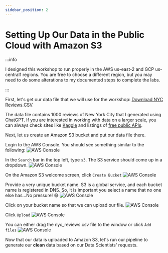 ```yaml
---
sidebar_position: 2
---
```


# Setting Up Our Data in the Public Cloud with Amazon S3

:::info

I designed this workshop to run properly in the AWS us-east-2 and GCP us-central1 regions. You are free to choose a different region, but you may need to do some alterations to my documented steps to complete the labs.

:::

First, let's get our data file that we will use for the workshop: <a href="/files/nyc_reviews.csv" download>Download NYC Reviews CSV</a>

The data file contains 1000 reviews of New York City that I generated using ChatGPT. If you are interested in working with data on a larger scale, you can always check sites like [Kaggle](https://www.kaggle.com/) and listings of [free public APIs](https://github.com/public-apis/public-apis).

Next, let us create an Amazon S3 bucket and put our data file there.

Login to the AWS Console. You should see something similar to the following:
![AWS Console](/img/s3-00.png)

In the `Search` bar in the top left, type `s3`. The S3 service should come up in a dropdown.
![AWS Console](/img/s3-01.png)

On the Amazon S3 welcome screen, click `Create Bucket`
![AWS Console](/img/s3-02.png)

Provide a very unique bucket name. S3 is a global service, and each bucket name is registered in DNS. So, it is important you select a name that no one else has...No pressure! 😅
![AWS Console](/img/s3-03.png)

Click on your bucket name so that we can upload our file.
![AWS Console](/img/s3-04.png)

Click `Upload`
![AWS Console](/img/s3-05.png)

You can either drag the nyc_reviews.csv file to the window or click `Add files`
![AWS Console](/img/s3-06.png)

Now that our data is uploaded to Amazon S3, let's run our pipeline to generate our **clean** data based on our Data Scientists' requests.
